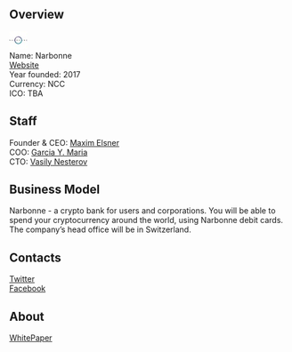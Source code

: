 ## Overview
![logo](../projects/logo/narbonne.jpg)  
Name: Narbonne  
[Website](https://narbonne.io/)  
Year founded: 2017  
Currency: NCC  
ICO: TBA
## Staff
Founder & CEO: [Maxim Elsner](../people/maxim_elsner.md)  
COO: [Garcia Y. Maria](../people/garcia_y_maria.md)  
CTO: [Vasily Nesterov](../people/vasily_nesterov.md)  
## Business Model
Narbonne - a crypto bank for users and corporations. You will be able to spend your
cryptocurrency around the world, using Narbonne debit cards. The company’s head
office will be in Switzerland.
## Contacts  
[Twitter](https://twitter.com/Narbonne_io)    
[Facebook](https://www.facebook.com/narbonne.io/)        
## About  
[WhitePaper](https://narbonne.io/Narbonne.pdf)  
